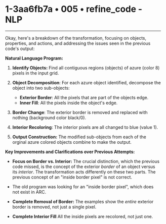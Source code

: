 # 1-3aa6fb7a • 005 • refine_code - NLP

---
Okay, here's a breakdown of the transformation, focusing on objects, properties, and actions, and addressing the issues seen in the previous code's output:

**Natural Language Program:**

1.  **Identify Objects:** Find all contiguous regions (objects) of azure (color 8) pixels in the input grid.

2.  **Object Decomposition**: For each azure object identified, decompose the object into two sub-objects:
    -   **Exterior Border**: All the pixels that are part of the objects edge.
    -   **Inner Fill**: All the pixels inside the object's edge.

3. **Border Change**: The exterior border is removed and replaced with nothing (background color black/0).

4.  **Interior Recoloring**: The interior pixels are all changed to blue (value 1).

5. **Output Construction:** The modified sub-objects from each of the orginal azure colored objects combine to make the output.

**Key Improvements and Clarifications over Previous Attempts:**

*   **Focus on Border vs. Interior:** The crucial distinction, which the previous code missed, is the concept of the exterior *border* of an object versus its *interior*. The transformation acts differently on these two parts. The previous concept of an "inside border pixel" is not correct.
*    The old program was looking for an "inside border pixel", which does not exist in ARC.

*   **Complete Removal of Border:** The examples show the *entire* exterior border is removed, not just a single pixel.

* **Complete Interior Fill** All the inside pixels are recolored, not just one.


